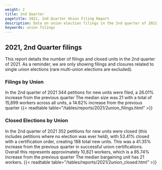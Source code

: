 ```yaml
---
weight: 2
title: 2nd Quarter
pagetitle: 2021, 2nd Quarter Union Filing Report
description: Data on union election filings in the 2nd quarter of 2021
keywords: union filings
---
```


## 2021, 2nd Quarter filings

This report details the number of filings and closed units in the 2nd quarter of 2021. As a reminder, we are only showing filings and closures related to single union elections (rare multi-union elections are excluded).

### Filings by Union
In the 2nd quarter of 2021 344 petitions for new units were filed, a 26.01% increase from the previous quarter The median size was 21 with a total of 15,899 workers across all units, a 14.62% increase from the previous quarter
{{< readtable table="/tables/reports/2021/2union_filings.html" >}}

### Closed Elections by Union
In the 2nd quarter of 2021 352 petitions for new units were closed (this includes petitions where no election was ever held), with 53.41% closed with a certification order, creating 188 total new units. This was a 41.35% increase from the previous quarter in successful union certifications. Overall this represents approximately 10,821 workers, which is a 85.74% increase from the previous quarter The median bargaining unit has 21 workers.
{{< readtable table="/tables/reports/2021/2union_closed.html" >}}
